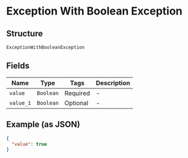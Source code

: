 
# Exception With Boolean Exception

## Structure

`ExceptionWithBooleanException`

## Fields

| Name | Type | Tags | Description |
|  --- | --- | --- | --- |
| `value` | `Boolean` | Required | - |
| `value_1` | `Boolean` | Optional | - |

## Example (as JSON)

```json
{
  "value": true
}
```

